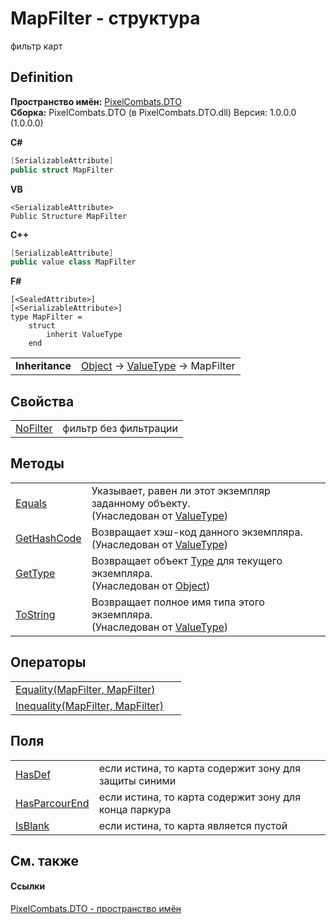 # MapFilter - структура


фильтр карт



## Definition
**Пространство имён:** <a href="f881f7a4-906c-58b7-78f8-47b8496b9d39">PixelCombats.DTO</a>  
**Сборка:** PixelCombats.DTO (в PixelCombats.DTO.dll) Версия: 1.0.0.0 (1.0.0.0)

**C#**
``` C#
[SerializableAttribute]
public struct MapFilter
```
**VB**
``` VB
<SerializableAttribute>
Public Structure MapFilter
```
**C++**
``` C++
[SerializableAttribute]
public value class MapFilter
```
**F#**
``` F#
[<SealedAttribute>]
[<SerializableAttribute>]
type MapFilter = 
    struct
        inherit ValueType
    end
```

<table><tr><td><strong>Inheritance</strong></td><td><a href="https://learn.microsoft.com/dotnet/api/system.object" target="_blank" rel="noopener noreferrer">Object</a>  →  <a href="https://learn.microsoft.com/dotnet/api/system.valuetype" target="_blank" rel="noopener noreferrer">ValueType</a>  →  MapFilter</td></tr>
</table>



## Свойства
<table>
<tr>
<td><a href="a2ef491e-3ea3-e172-35f2-7563f8c85964">NoFilter</a></td>
<td>фильтр без фильтрации</td></tr>
</table>

## Методы
<table>
<tr>
<td><a href="https://learn.microsoft.com/dotnet/api/system.valuetype.equals#system-valuetype-equals(system-object)" target="_blank" rel="noopener noreferrer">Equals</a></td>
<td>Указывает, равен ли этот экземпляр заданному объекту.<br />(Унаследован от <a href="https://learn.microsoft.com/dotnet/api/system.valuetype" target="_blank" rel="noopener noreferrer">ValueType</a>)</td></tr>
<tr>
<td><a href="https://learn.microsoft.com/dotnet/api/system.valuetype.gethashcode#system-valuetype-gethashcode" target="_blank" rel="noopener noreferrer">GetHashCode</a></td>
<td>Возвращает хэш-код данного экземпляра.<br />(Унаследован от <a href="https://learn.microsoft.com/dotnet/api/system.valuetype" target="_blank" rel="noopener noreferrer">ValueType</a>)</td></tr>
<tr>
<td><a href="https://learn.microsoft.com/dotnet/api/system.object.gettype#system-object-gettype" target="_blank" rel="noopener noreferrer">GetType</a></td>
<td>Возвращает объект <a href="https://learn.microsoft.com/dotnet/api/system.type" target="_blank" rel="noopener noreferrer">Type</a> для текущего экземпляра.<br />(Унаследован от <a href="https://learn.microsoft.com/dotnet/api/system.object" target="_blank" rel="noopener noreferrer">Object</a>)</td></tr>
<tr>
<td><a href="https://learn.microsoft.com/dotnet/api/system.valuetype.tostring#system-valuetype-tostring" target="_blank" rel="noopener noreferrer">ToString</a></td>
<td>Возвращает полное имя типа этого экземпляра.<br />(Унаследован от <a href="https://learn.microsoft.com/dotnet/api/system.valuetype" target="_blank" rel="noopener noreferrer">ValueType</a>)</td></tr>
</table>

## Операторы
<table>
<tr>
<td><a href="8a59f359-4bd1-7e86-a40b-f153fe3338f9">Equality(MapFilter, MapFilter)</a></td>
<td> </td></tr>
<tr>
<td><a href="55b46225-5479-f029-05c6-222af59022f4">Inequality(MapFilter, MapFilter)</a></td>
<td> </td></tr>
</table>

## Поля
<table>
<tr>
<td><a href="0381d0ff-8ad8-490a-43fb-01dbf17e01d0">HasDef</a></td>
<td>если истина, то карта содержит зону для защиты синими</td></tr>
<tr>
<td><a href="6964ec71-0032-3b82-15eb-8eebbcd50b70">HasParcourEnd</a></td>
<td>если истина, то карта содержит зону для конца паркура</td></tr>
<tr>
<td><a href="dbcd0833-d729-e83c-ba4c-780b5149c9d6">IsBlank</a></td>
<td>если истина, то карта является пустой</td></tr>
</table>

## См. также


#### Ссылки
<a href="f881f7a4-906c-58b7-78f8-47b8496b9d39">PixelCombats.DTO - пространство имён</a>  
